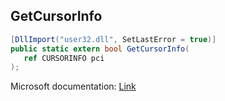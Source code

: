## GetCursorInfo

```csharp
[DllImport("user32.dll", SetLastError = true)]
public static extern bool GetCursorInfo(
   ref CURSORINFO pci
);
```

Microsoft documentation: [Link](https://docs.microsoft.com/en-us/windows/win32/api/winuser/nf-winuser-getcursorinfo)
